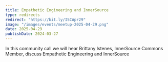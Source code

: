 ```yaml
---
title: Empathetic Engineering and InnerSource
type: redirects
redirect: "https://bit.ly/ISCApr29"
image: "/images/events/meetup-2025-04-29.png"
date: 2025-04-29
publishDate: 2024-03-27
---
```


In this community call we will hear Brittany Istenes, InnerSource Commons Member, discuss Empathetic Engineering and InnerSource